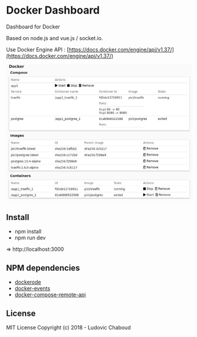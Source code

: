 # Docker Dashboard

Dashboard for Docker

Based on node.js and vue.js / socket.io.

Use Docker Engine API : [https://docs.docker.com/engine/api/v1.37/](https://docs.docker.com/engine/api/v1.37/)

![Dashboard](https://github.com/ludo1026/docker-dashboard/blob/master/doc/images/dashboard.jpg)

## Install

* npm install
* npm run dev

=> http://localhost:3000

## NPM dependencies

* [dockerode](https://www.npmjs.com/package/dockerode)
* [docker-events](https://www.npmjs.com/package/docker-events)
* [docker-compose-remote-api](https://www.npmjs.com/package/docker-compose-remote-api)

## License

MIT License
Copyright (c) 2018 - Ludovic Chaboud
